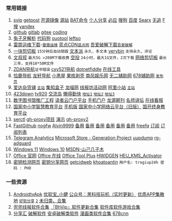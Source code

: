 ﻿### 常用链接
1. [svip](./svip/index.html)
[getpost](./html/getpost.html)
[开源镜像](?./md/mirror.md) [源站](https://gitee.com/gsls200808/chinese-opensource-mirror-site)
[BAT命令](?./md/bat.md)
[个人分享](https://www.123pan.com/s/6Gd9-SmLEH)
[必应](https://www.bing.com/)
[搜狗](https://www.sogou.com/)
[百度](https://www.baidu.com/)
[Searx](https://searx.space/)
[无追](https://www.wuzhuiso.com)
[F搜](https://fsofso.com/)
[yandex](https://yandex.com/)
1. [github](https://github.com/)
[gitlab](https://gitlab.com/explore)
[gitee](https://gitee.com/)
[coding](https://coding.net/)
1. [兔子牙解析](http://zhishuzhan.com/)
[代码狗](https://www.daimadog.com/tool)
[ouotool](https://ouotool.com/)
[leftso](https://www.leftso.com/tools)
1. [雷霆运维下载](https://soft.l-t.top/)-[`雷霆运维`](https://l-t.top/)
[蓝点CDN](https://dl.lancdn.com/landian)[`蓝点网`](https://www.landian.vip/)
[吾爱破解下载](https://down.52pojie.cn/)[`吾爱破解`](https://www.52pojie.cn/)
1. [一块剪切板](https://ykjtb.com/) `15分钟后自动销毁`
[文本派](https://txtpad.cn/) `永久，多文本`
[verybin](https://www.verybin.com/) `支持永久，评论`
1. [文叔叔](https://www.wenshushu.cn) `最大5G >200M下载收费` 
[空投](https://airportal.cn/) `24小时，最大1G文件，2次下载`
[网络剪切板](https://netcut.cn/) `最长三年，支持10*50M文件`
1. [ZDAN导航](https://www.zdzn.net/)`证书错误`
[cxy521导航](http://www.cxy521.com/)
[dotnetfiddle](https://dotnetfiddle.net/)
[在线工具](https://tool.lu/)
1. [恰鹿导航](https://hao.qialu999.com)
[龙轩导航](http://ilxdh.com)
[小黑屋](https://www.xhwuc.com/)
[果核剥壳](https://www.ghxi.com/)
[南风娱乐网](https://www.nanfengyl.com)
[无二辅助网](https://www.52fzg.com)
[678辅助网](http://www.678299.com/) [`发布页`](http://www.fffef.com/)
1. [爱达杂货铺](https://adzhp.vip/) [`主站`](https://adzhp.net/)
[集知盒子](https://www.jizhihezi.com/)
[龙喵网](https://ailongmiao.com/)
[线报坊活动网](http://www.52xbf.com)
[阿里小站](https://www.pan666.cn/) [`主站`](https://pan666.net/)
1. [423down](https://www.423down.com)
[tv920](https://www.tv920.com/)
[交流岛](https://www.jiaoliudao.com/)
[懒得勤快](https://github.com/ldqk)
[`地址1`](https://masuit.org)
[`地址2`](https://masuit.com)
[`地址3`](https://ldqk.xyz)
1. [数字图书馆推广工程](http://www.ndlib.cn/)
[读者云门户平台](http://read.nlc.cn/user/index)
[手机门户](http://m.nlc.cn/)
[龙源期刊](http://nlc.vip.qikan.cn/text/text.aspx)
[名师讲坛](https://pro.superlib.com/pc/home/index)
[在线看报](http://www.53bk.com/baokan/)
1. [国家中小学智慧教育平台](https://www.zxx.edu.cn/)
[手机版](https://h5.zxx.edu.cn/)
[国家中小学网络云平台（旧版）](https://ykt.eduyun.cn/)
[国开终身教育平台](https://le.ouchn.cn/)
1. [serctl](https://d.serctl.com/)
[gh-proxy项目](https://github.com/hunshcn/gh-proxy)
[演示](https://gh.api.99988866.xyz/)
[gh-proxy2](https://ghproxy.com/)
1. [FastGithub](https://github.com/dotnetcore/FastGithub/)
[nogfw](https://github.com/gfw-breaker/nogfw)
[Alvin9999](https://github.com/Alvin9999/new-pac/wiki)
[备用](https://b1.freeku8.xyz/Alvin9999/new-pac/wiki)
[备用](https://a1.trump2023.org/Alvin9999/new-pac/wiki)
[备用](https://a1.freeku7.xyz)
[备用](https://a1.freeku4.xyz)
[备用](https://t1.freego1.xyz)
[备用](https://t1.freeku9.xyz)
[freefq](https://github.com/freefq/free)
[订阅](https://raw.fastgit.org/freefq/free/master/v2)
[订阅列表](https://github.com/du5/free/blob/master/sub.list)
1. [Telegram Analytics](https://tgstat.ru/en/channel)
[Microsoft Store - Generation Project](https://store.rg-adguard.net)
[uupdump](https://www.uupdump.cn)
[rg-adguard](https://uup.rg-adguard.net/)
1. [Windows 11](https://www.microsoft.com/zh-cn/software-download/windows11)
[Windows 10](https://www.microsoft.com/zh-cn/software-download/windows10)
[MSDN-山己几子木](https://msdn.sjjzm.com/)
1. [Office 官网](https://www.microsoft.com/zh-cn/microsoft-365)
[Office 在线](https://www.office.com/)
[Office Tool Plus](https://otp.landian.vip/zh-cn/)
[HWIDGEN](https://dl.lancdn.com/landian/software/HWIDGEN/)
[HEU_KMS_Activator](https://github.com/zbezj/HEU_KMS_Activator/releases)
1. [密钥检测网页](https://webact.185.hk/mskey.php)
[密钥分享网页](https://webact.185.hk/sharedkey.php)
[getcidweb](http://www.lhdlhd.com/getcidweb.php)
[khoatoantin](http://khoatoantin.com/cidms) `用户名: trogiup24h 密码 : PHO`


### 一些资源 
1. [AndroidtvApk](https://www.lanzoux.com/b0f1944aj)
 [优软宝_小健](https://www.lanzoux.com/u/xiaojian68)
 [公众号：黑科技玩机（实时更新）](https://www.lanzoux.com/b281858)
 [优质APP集散地](https://www.lanzoux.com/u/yoyodadada) [`好软分享`](https://github.com/yoyodadada/haoruanfenxiang) [`2`](https://yoyodadada.github.io/haoruanfenxiang/)
 [未归类、合集](https://www.lanzoux.com/b01b01h9a)
1. [兜兜线报软件合集](https://www.lanzoux.com/b133841)
 [『BhVip』软件更新合集](http://www.lanzoux.com/u/%E5%BD%AA%E7%85%8Cqq1846055318)
 [软件库软件游戏合集](https://www.lanzoux.com/u/rjk)
1. [分享汇](https://www.lanzoux.com/u/jiek)
 [破解软件](https://www.lanzoux.com/b838976)
 [安卓破解类软件](https://www.lanzoux.com/b828085)
 [漫画类软件合集](https://www.lanzoux.com/b765262)
 [678cnn](https://www.lanzoux.com/b01pcae9c)